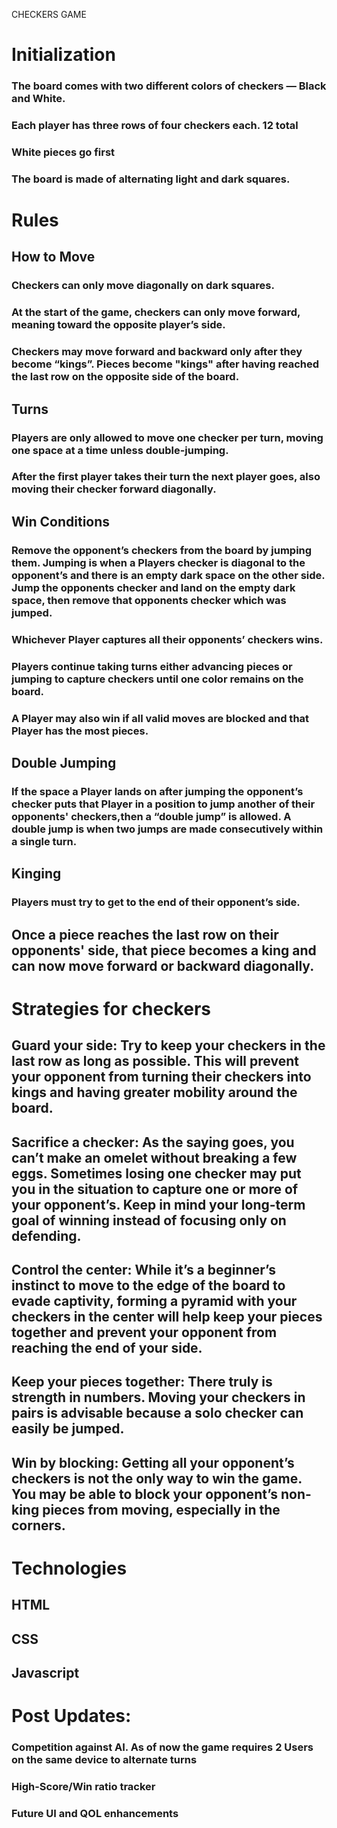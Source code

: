 CHECKERS GAME

# Initialization

### The board comes with two different colors of checkers — Black and White.

### Each player has three rows of four checkers each. 12 total

### White pieces go first

### The board is made of alternating light and dark squares.

# Rules

## How to Move

### Checkers can only move diagonally on dark squares.

### At the start of the game, checkers can only move forward, meaning toward the opposite player’s side.

### Checkers may move forward and backward only after they become “kings”. Pieces become "kings" after having reached the last row on the opposite side of the board.

## Turns

### Players are only allowed to move one checker per turn, moving one space at a time unless double-jumping.

### After the first player takes their turn the next player goes, also moving their checker forward diagonally.

## Win Conditions

### Remove the opponent’s checkers from the board by jumping them. Jumping is when a Players checker is diagonal to the opponent’s and there is an empty dark space on the other side. Jump the opponents checker and land on the empty dark space, then remove that opponents checker which was jumped.

### Whichever Player captures all their opponents’ checkers wins.

### Players continue taking turns either advancing pieces or jumping to capture checkers until one color remains on the board.

### A Player may also win if all valid moves are blocked and that Player has the most pieces.

## Double Jumping

### If the space a Player lands on after jumping the opponent’s checker puts that Player in a position to jump another of their opponents' checkers,then a “double jump” is allowed. A double jump is when two jumps are made consecutively within a single turn.

## Kinging

### Players must try to get to the end of their opponent’s side.

## Once a piece reaches the last row on their opponents' side, that piece becomes a king and can now move forward or backward diagonally.

# Strategies for checkers

## Guard your side: Try to keep your checkers in the last row as long as possible. This will prevent your opponent from turning their checkers into kings and having greater mobility around the board.

## Sacrifice a checker: As the saying goes, you can’t make an omelet without breaking a few eggs. Sometimes losing one checker may put you in the situation to capture one or more of your opponent’s. Keep in mind your long-term goal of winning instead of focusing only on defending.

## Control the center: While it’s a beginner’s instinct to move to the edge of the board to evade captivity, forming a pyramid with your checkers in the center will help keep your pieces together and prevent your opponent from reaching the end of your side.

## Keep your pieces together: There truly is strength in numbers. Moving your checkers in pairs is advisable because a solo checker can easily be jumped.

## Win by blocking: Getting all your opponent’s checkers is not the only way to win the game. You may be able to block your opponent’s non-king pieces from moving, especially in the corners.

# Technologies

## HTML

## CSS

## Javascript

# Post Updates:

### Competition against AI. As of now the game requires 2 Users on the same device to alternate turns

### High-Score/Win ratio tracker

### Future UI and QOL enhancements
